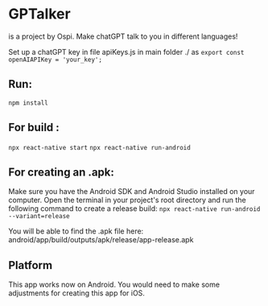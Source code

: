 # GPTalker
is a project by Ospi.
Make chatGPT talk to you in different languages!

Set up a chatGPT key in file apiKeys.js in main folder ./ as 
```export const openAIAPIKey = 'your_key';```

## Run: 
```npm install```

## For build : 
```npx react-native start```
```npx react-native run-android```

## For creating an .apk:
Make sure you have the Android SDK and Android Studio installed on your computer.
Open the terminal in your project's root directory and run the following command to create a release build:
```npx react-native run-android --variant=release```

You will be able to find the .apk file here:
android/app/build/outputs/apk/release/app-release.apk

## Platform
This app works now on Android. You would need to make some adjustments for creating this app for iOS.
